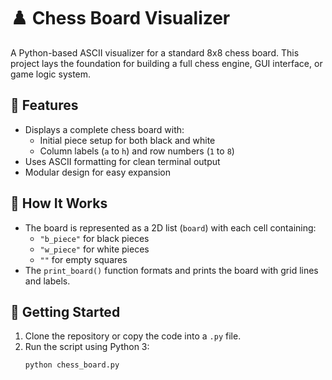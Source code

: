 # ♟️ Chess Board Visualizer

A Python-based ASCII visualizer for a standard 8x8 chess board. This project lays the foundation for building a full chess engine, GUI interface, or game logic system.

## 📌 Features

- Displays a complete chess board with:
  - Initial piece setup for both black and white
  - Column labels (`a` to `h`) and row numbers (`1` to `8`)
- Uses ASCII formatting for clean terminal output
- Modular design for easy expansion

## 🧠 How It Works

- The board is represented as a 2D list (`board`) with each cell containing:
  - `"b_piece"` for black pieces
  - `"w_piece"` for white pieces
  - `""` for empty squares
- The `print_board()` function formats and prints the board with grid lines and labels.

## 🚀 Getting Started

1. Clone the repository or copy the code into a `.py` file.
2. Run the script using Python 3:
   ```bash
   python chess_board.py
